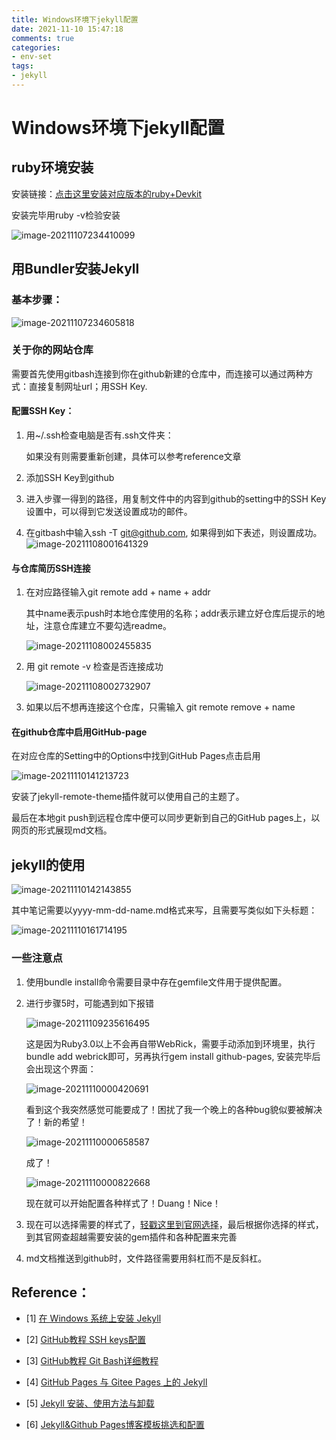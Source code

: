 ```yaml
---
title: Windows环境下jekyll配置
date: 2021-11-10 15:47:18
comments: true
categories:
- env-set
tags:
- jekyll
---
```




# Windows环境下jekyll配置

## ruby环境安装

安装链接：[点击这里安装对应版本的ruby+Devkit](https://rubyinstaller.org/downloads/)

安装完毕用ruby -v检验安装

![image-20211107234410099](https://github.com/Acquent0/ciam-group-ac.github.io/tree/master//assets/images/typroa-img/image-20211107234410099.png)

## 用Bundler安装Jekyll

### 基本步骤：

![image-20211107234605818](https://github.com/Acquent0/ciam-group-ac.github.io/tree/master//assets/images/typroa-img/image-20211107234605818.png)

### 关于你的网站仓库

需要首先使用gitbash连接到你在github新建的仓库中，而连接可以通过两种方式：直接复制网址url；用SSH Key.

#### 配置SSH Key：

1. 用~/.ssh检查电脑是否有.ssh文件夹：

   如果没有则需要重新创建，具体可以参考reference文章

2. 添加SSH Key到github

3. 进入步骤一得到的路径，用复制文件中的内容到github的setting中的SSH Key设置中，可以得到它发送设置成功的邮件。

4. 在gitbash中输入ssh -T git@github.com, 如果得到如下表述，则设置成功。![image-20211108001641329](https://github.com/Acquent0/ciam-group-ac.github.io/tree/master//assets/images/typroa-img/image-20211108001641329.png)

#### 与仓库简历SSH连接

1. 在对应路径输入git remote add + name + addr

   其中name表示push时本地仓库使用的名称；addr表示建立好仓库后提示的地址，注意仓库建立不要勾选readme。

   ![image-20211108002455835](https://github.com/Acquent0/ciam-group-ac.github.io/tree/master//assets/images/typroa-img/image-20211108002455835.png)

2. 用 git remote -v 检查是否连接成功

   ![image-20211108002732907](https://github.com/Acquent0/ciam-group-ac.github.io/tree/master//assets/images/typroa-img/image-20211108002715659.png)

3. 如果以后不想再连接这个仓库，只需输入 git remote remove + name

#### 在github仓库中启用GitHub-page

在对应仓库的Setting中的Options中找到GitHub Pages点击启用

![image-20211110141213723](https://github.com/Acquent0/ciam-group-ac.github.io/tree/master//assets/images/typroa-img/image-20211110141213723.png)

安装了jekyll-remote-theme插件就可以使用自己的主题了。

最后在本地git push到远程仓库中便可以同步更新到自己的GitHub pages上，以网页的形式展现md文档。

## jekyll的使用

![image-20211110142143855](https://github.com/Acquent0/ciam-group-ac.github.io/tree/master//assets/images/typroa-img/image-20211110142143855.png)

其中笔记需要以yyyy-mm-dd-name.md格式来写，且需要写类似如下头标题：

![image-20211110161714195](https://github.com/Acquent0/ciam-group-ac.github.io/tree/master//assets/images/typroa-img/image-20211110161714195.png)



### 一些注意点

1. 使用bundle install命令需要目录中存在gemfile文件用于提供配置。

2. 进行步骤5时，可能遇到如下报错

   ![image-20211109235616495](https://github.com/Acquent0/ciam-group-ac.github.io/tree/master//assets/images/typroa-img/image-20211109235616495.png)

   这是因为Ruby3.0以上不会再自带WebRick，需要手动添加到环境里，执行 bundle add webrick即可，另再执行gem install github-pages, 安装完毕后会出现这个界面：

   ![image-20211110000420691](https://github.com/Acquent0/ciam-group-ac.github.io/tree/master//assets/images/typroa-img/image-20211110000420691.png)

   看到这个我突然感觉可能要成了！困扰了我一个晚上的各种bug貌似要被解决了！新的希望！

   ![image-20211110000658587](https://github.com/Acquent0/ciam-group-ac.github.io/tree/master//assets/images/typroa-img/image-20211110000658587.png)

   成了！

   ![image-20211110000822668](https://github.com/Acquent0/ciam-group-ac.github.io/tree/master//assets/images/typroa-img/image-20211110000822668.png)

   现在就可以开始配置各种样式了！Duang！Nice！

3. 现在可以选择需要的样式了，[轻戳这里到官网选择](jekyllthemes.org)，最后根据你选择的样式，到其官网查超越需要安装的gem插件和各种配置来完善

4. md文档推送到github时，文件路径需要用斜杠而不是反斜杠。



## Reference：

- [1] [在 Windows 系统上安装 Jekyll](https://xjtu-blacksmith.cn/notes/install-jekyll-on-windows)

- [2] [GitHub教程 SSH keys配置](https://blog.csdn.net/qq_36667170/article/details/79094257)

- [3] [GitHub教程 Git Bash详细教程](https://blog.csdn.net/qq_36667170/article/details/79085301)

- [4] [GitHub Pages 与 Gitee Pages 上的 Jekyll](https://xjtu-blacksmith.cn/essay/jekyll-of-pages)

- [5] [Jekyll 安装、使用方法与卸载](https://blog.csdn.net/u012675539/article/details/43734055)

- [6] [Jekyll&amp;Github Pages博客模板挑选和配置](http://cenalulu.github.io/jekyll/choose-a-template-for-your-blog/)

